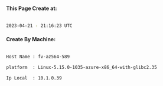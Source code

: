 
   
#### This Page Create at:

```bash

2023-04-21 - 21:16:23 UTC

```

#### Create By Machine:

```bash

Host Name : fv-az564-589

platform  : Linux-5.15.0-1035-azure-x86_64-with-glibc2.35

Ip Local  : 10.1.0.39

```

